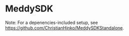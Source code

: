 # MeddySDK

Note: For a depenencies-included setup, see https://github.com/ChristianHinko/MeddySDKStandalone.
